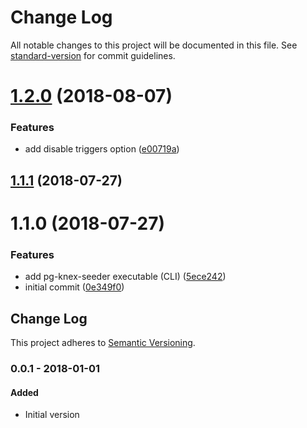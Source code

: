 # Change Log

All notable changes to this project will be documented in this file. See [standard-version](https://github.com/conventional-changelog/standard-version) for commit guidelines.

<a name="1.2.0"></a>

# [1.2.0](https://github.com/ozum/pg-generator/compare/v1.1.1...v1.2.0) (2018-08-07)

### Features

- add disable triggers option ([e00719a](https://github.com/ozum/pg-generator/commit/e00719a))

<a name="1.1.1"></a>

## [1.1.1](https://github.com/ozum/pg-generator/compare/v1.1.0...v1.1.1) (2018-07-27)

<a name="1.1.0"></a>

# 1.1.0 (2018-07-27)

### Features

- add pg-knex-seeder executable (CLI) ([5ece242](https://github.com/ozum/pg-generator/commit/5ece242))
- initial commit ([0e349f0](https://github.com/ozum/pg-generator/commit/0e349f0))

<!-- Titles: Added, Changed, Deprecated, Removed, Fixed, Security -->

## Change Log

This project adheres to [Semantic Versioning](http://semver.org/).

### 0.0.1 - 2018-01-01

#### Added

- Initial version
